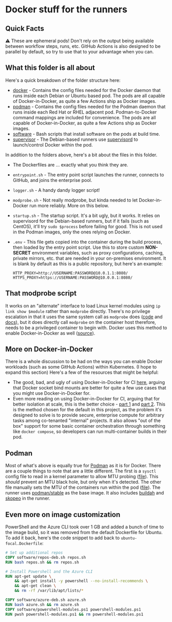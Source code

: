 # Docker stuff for the runners

## Quick Facts

:warning: These are ephemeral pods!  Don't rely on the output being available between workflow steps, runs, etc.  GitHub Actions is also designed to be parallel by default, so try to use that to your advantage when you can.

## What this folder is all about

Here's a quick breakdown of the folder structure here:

- [docker](docker) - Contains the config files needed for the Docker daemon that runs inside each Debian or Ubuntu based pod.  The pods are all capable of Docker-in-Docker, as quite a few Actions ship as Docker images.
- [podman](podman) - Contains the config files needed for the Podman daemon that runs inside each Red Hat or RHEL adjacent pod.  Podman-to-Docker command mappings are included for convenience.  The pods are all capable of Docker-in-Docker, as quite a few Actions ship as Docker images.
- [software](software) - Bash scripts that install software on the pods at build time.
- [supervisor](supervisor) - The Debian-based runners use [supervisord](http://supervisord.org/) to launch/control Docker within the pod.

In addition to the folders above, here's a bit about the files in this folder.

- The Dockerfiles are ... exactly what you think they are.
- `entrypoint.sh` - The entry point script launches the runner, connects to GitHub, and joins the enterprise pool.
- `logger.sh` - A handy dandy logger script!
- `modprobe.sh` - Not really modprobe, but kinda needed to let Docker-in-Docker run more reliably.  More on this below.
- `startup.sh` - The startup script.  It's a bit ugly, but it works.  It relies on supervisord for the Debian-based runners, but if it fails (such as CentOS), it'll try `sudo $process` before failing for good.  This is not used in the Podman images, only the ones relying on Docker.
- `.env` - This file gets copied into the container during the build process, then loaded by the entry point script.  Use this to store custom **NON-SECRET** environment variables, such as proxy configurations, caching, private mirrors, etc. that are needed in your on-premises environment.  It is blank by default as this is a public repository, but here's an example:
  
    ```shell
    HTTP_PROXY=http://USERNAME:PASSWORD@10.0.1.1:8080/
    HTTPS_PROXY=https://USERNAME:PASSWORD@10.0.0.1:8080/
    ```

## That modprobe script

It works on an "alternate" interface to load Linux kernel modules using `ip link show $module` rather than `modprobe` directly.  There's no privilege escalation in that it uses the same system call as `modprobe` does ([code](https://github.com/torvalds/linux/blob/v5.16/net/core/dev_ioctl.c#L425-L450) and [docs](https://man7.org/linux/man-pages/man7/capabilities.7.html)), but it does directly call `modprobe` on the container host therefore, needs to be a privileged container to begin with.  Docker uses this method to enable Docker-in-Docker as well ([source](https://github.com/docker-library/docker/blob/master/modprobe.sh)).

## More on Docker-in-Docker

There is a whole discussion to be had on the ways you can enable Docker workloads (such as some GitHub Actions) within Kubernetes.  (I hope to expand this section)  Here's a few of the resources that might be helpful:

- The good, bad, and ugly of using Docker-in-Docker for CI [here](https://jpetazzo.github.io/2015/09/03/do-not-use-docker-in-docker-for-ci/), arguing that Docker socket bind mounts are better for quite a few use cases that you might use Docker-in-Docker for.
- Even more reading on using Docker-in-Docker for CI, arguing that for better isolation at scale, this is the better choice - [part 1](https://applatix.com/case-docker-docker-kubernetes-part/) and [part 2](https://applatix.com/case-docker-docker-kubernetes-part-2/).  This is the method chosen for the default in this project, as the problem it's designed to solve is to provide secure, enterprise compute for arbitrary tasks among co-tenanted "internal" projects.  It also allows "out of the box" support for some basic container orchestration through something like `docker compose`, so developers can run multi-container builds in their pod.

## Podman

Most of what's above is equally true for [Podman](https://podman.io/) as it is for Docker.  There are a couple things to note that are a little different.  The first is a `sysctl` config file to read in a kernel parameter to allow MTU probing ([file](podman/11-tcp-mtu-probing.conf)).  This _should_ prevent an MTU black hole, but only when it's detected.  The other file manually sets the MTU of the containers run within the pod ([file](podman/87-podman.conflist)).  The runner uses [podman/stable](quay.io/podman/stable) as the base image.  It also includes [buildah](https://buildah.io/) and [skopeo](https://github.com/containers/skopeo) in the runner.

## Even more on image customization

PowerShell and the Azure CLI took over 1 GB and added a bunch of time to the image build, so it was removed from the default Dockerfile for Ubuntu.  To add it back, here's the code snippet to add back to `ubuntu-focal.Dockerfile`:

```Dockerfile
# Set up additional repos
COPY software/repos-deb.sh repos.sh
RUN bash repos.sh && rm repos.sh

# Install Powershell and the Azure CLI
RUN apt-get update \
    && apt-get install -y powershell --no-install-recommends \
    && apt-get clean \
    && rm -rf /var/lib/apt/lists/*

COPY software/azure-deb.sh azure.sh
RUN bash azure.sh && rm azure.sh
COPY software/powershell-modules.ps1 powershell-modules.ps1
RUN pwsh powershell-modules.ps1 && rm powershell-modules.ps1
```
